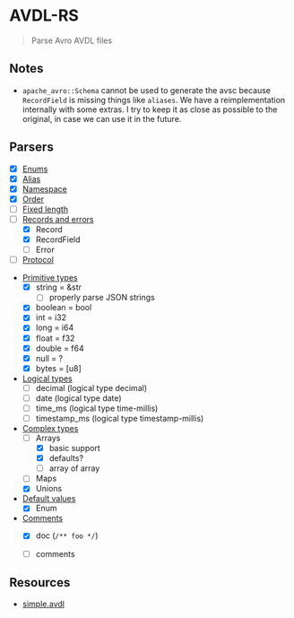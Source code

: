 # AVDL-RS

> Parse Avro AVDL files

## Notes

- `apache_avro::Schema` cannot be used to generate the avsc because `RecordField` is missing things like `aliases`. We have a reimplementation internally with some extras. I try to keep it as close as possible
to the original, in case we can use it in the future.

## Parsers

- [x] [Enums](https://avro.apache.org/docs/1.11.1/idl-language/#defining-an-enumeration)
- [x] [Alias](https://avro.apache.org/docs/1.11.1/idl-language/#annotations-for-ordering-and-namespaces)
- [x] [Namespace](https://avro.apache.org/docs/1.11.1/idl-language/#annotations-for-ordering-and-namespaces)
- [x] [Order](https://avro.apache.org/docs/1.11.1/idl-language/#annotations-for-ordering-and-namespaces)
- [ ] [Fixed length](https://avro.apache.org/docs/1.11.1/idl-language/#defining-a-fixed-length-field)
- [ ] [Records and errors](https://avro.apache.org/docs/1.11.1/idl-language/#defining-records-and-errors)
    - [x] Record
    - [x] RecordField
    - [ ] Error
- [ ] [Protocol](https://avro.apache.org/docs/1.11.1/idl-language/#defining-a-protocol-in-avro-idl)
- [Primitive types](https://avro.apache.org/docs/1.11.1/idl-language/#primitive-types)
    - [x] string = &str
        - [ ] properly parse JSON strings
    - [x] boolean = bool
    - [x] int = i32
    - [x] long = i64
    - [x] float = f32
    - [x] double = f64
    - [x] null = ?
    - [x] bytes = [u8]
- [Logical types](https://avro.apache.org/docs/1.11.1/idl-language/#logical-types)
    - [ ] decimal (logical type decimal)
    - [ ] date (logical type date)
    - [ ] time_ms (logical type time-millis)
    - [ ] timestamp_ms (logical type timestamp-millis)
- [Complex types](https://avro.apache.org/docs/1.11.1/idl-language/#complex-types)
    - [ ] Arrays
        - [x] basic support
        - [x] defaults?
        - [ ] array of array
    - [ ] Maps
    - [x] Unions
- [Default values](https://avro.apache.org/docs/1.11.1/idl-language/#default-values)
    - [x] Enum
- [Comments](https://avro.apache.org/docs/1.11.1/idl-language/#comments)
    - [x] doc (`/** foo */`)
    - [ ] comments


## Resources

- [simple.avdl](https://github.com/apache/avro/blob/b918209e42f18174bc90b1d8bd68402d96d93353/lang/java/compiler/src/test/idl/input/simple.avdl#L37)